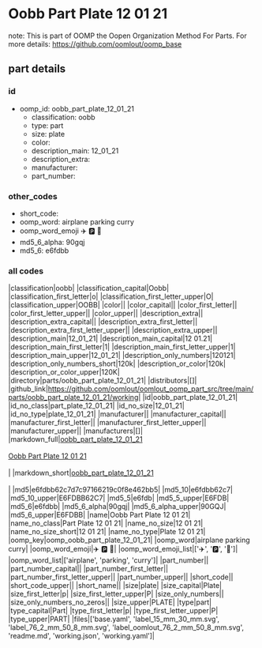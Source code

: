 # Oobb Part Plate 12 01 21  

note: This is part of OOMP the Oopen Organization Method For Parts. For more details: https://github.com/oomlout/oomp_base

##  part details





### id
* oomp_id: oobb_part_plate_12_01_21
  * classification: oobb
  * type: part
  * size: plate
  * color: 
  * description_main: 12_01_21
  * description_extra: 
  * manufacturer: 
  * part_number: 

### other_codes
* short_code: 
* oomp_word: airplane parking curry
* oomp_word_emoji :airplane: :parking: :curry:
* md5_6_alpha: 90gqj
* md5_6: e6fdbb

### all codes 
|classification|oobb|
|classification_capital|Oobb|
|classification_first_letter|o|
|classification_first_letter_upper|O|
|classification_upper|OOBB|
|color||
|color_capital||
|color_first_letter||
|color_first_letter_upper||
|color_upper||
|description_extra||
|description_extra_capital||
|description_extra_first_letter||
|description_extra_first_letter_upper||
|description_extra_upper||
|description_main|12_01_21|
|description_main_capital|12 01.21|
|description_main_first_letter|1|
|description_main_first_letter_upper|1|
|description_main_upper|12_01_21|
|description_only_numbers|120121|
|description_only_numbers_short|120k|
|description_or_color|120k|
|description_or_color_upper|120K|
|directory|parts/oobb_part_plate_12_01_21|
|distributors|[]|
|github_link|https://github.com/oomlout/oomlout_oomp_part_src/tree/main/parts/oobb_part_plate_12_01_21/working|
|id|oobb_part_plate_12_01_21|
|id_no_class|part_plate_12_01_21|
|id_no_size|12_01_21|
|id_no_type|plate_12_01_21|
|manufacturer||
|manufacturer_capital||
|manufacturer_first_letter||
|manufacturer_first_letter_upper||
|manufacturer_upper||
|manufacturers|[]|
|markdown_full|[oobb_part_plate_12_01_21](https://github.com/oomlout/oomlout_oomp_part_src/tree/main/parts/oobb_part_plate_12_01_21/working)<br>[](https://github.com/oomlout/oomlout_oomp_part_src/tree/main/parts/oobb_part_plate_12_01_21/working)<br>[Oobb Part Plate 12 01 21](https://github.com/oomlout/oomlout_oomp_part_src/tree/main/parts/oobb_part_plate_12_01_21/working)<br><br>|
|markdown_short|[oobb_part_plate_12_01_21](https://github.com/oomlout/oomlout_oomp_part_src/tree/main/parts/oobb_part_plate_12_01_21/working)<br><br>|
|md5|e6fdbb62c7d7c97166219c0f8e462bb5|
|md5_10|e6fdbb62c7|
|md5_10_upper|E6FDBB62C7|
|md5_5|e6fdb|
|md5_5_upper|E6FDB|
|md5_6|e6fdbb|
|md5_6_alpha|90gqj|
|md5_6_alpha_upper|90GQJ|
|md5_6_upper|E6FDBB|
|name|Oobb Part Plate 12 01 21|
|name_no_class|Part Plate 12 01 21|
|name_no_size|12 01 21|
|name_no_size_short|12 01 21|
|name_no_type|Plate 12 01 21|
|oomp_key|oomp_oobb_part_plate_12_01_21|
|oomp_word|airplane parking curry|
|oomp_word_emoji|:airplane: :parking: :curry:|
|oomp_word_emoji_list|[':airplane:', ':parking:', ':curry:']|
|oomp_word_list|['airplane', 'parking', 'curry']|
|part_number||
|part_number_capital||
|part_number_first_letter||
|part_number_first_letter_upper||
|part_number_upper||
|short_code||
|short_code_upper||
|short_name||
|size|plate|
|size_capital|Plate|
|size_first_letter|p|
|size_first_letter_upper|P|
|size_only_numbers||
|size_only_numbers_no_zeros||
|size_upper|PLATE|
|type|part|
|type_capital|Part|
|type_first_letter|p|
|type_first_letter_upper|P|
|type_upper|PART|
|files|['base.yaml', 'label_15_mm_30_mm.svg', 'label_76_2_mm_50_8_mm.svg', 'label_oomlout_76_2_mm_50_8_mm.svg', 'readme.md', 'working.json', 'working.yaml']|
